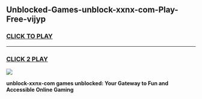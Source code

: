 
## Unblocked-Games-unblock-xxnx-com-Play-Free-vijyp
<h3>
<a href="https://premium76.site?title=unblock-xxnx-com&ref=19M">CLICK TO PLAY</a></h3>
<hr>

<h3>
<a href="https://premium76.site?title=unblock-xxnx-com&ref=19M">CLICK 2 PLAY</a>
  
</h3>

<a href="https://premium76.site?title=unblock-xxnx-com&ref=19M"><img src="https://clearcache.store/games.png"></a>


**unblock-xxnx-com games unblocked: Your Gateway to Fun and Accessible Online Gaming**
